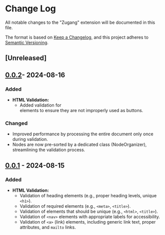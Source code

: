 # Change Log

All notable changes to the "Zugang" extension will be documented in this file.

The format is based on [Keep a Changelog](https://keepachangelog.com/en/1.1.0/),
and this project adheres to [Semantic Versioning](https://semver.org/spec/v2.0.0.html).

## [Unreleased]

## [0.0.2]- 2024-08-16

### Added

- **HTML Validation:**
  - Added validation for <div> elements to ensure they are not improperly used as buttons.

### Changed

- Improved performance by processing the entire document only once during validation.
- Nodes are now pre-sorted by a dedicated class (NodeOrganizer), streamlining the validation process.

## [0.0.1] - 2024-08-15

### Added

- **HTML Validation:**
  - Validation of heading elements (e.g., proper heading levels, unique `<h1>`).
  - Validation of required elements (e.g., `<meta>`, `<title>`).
  - Validation of elements that should be unique (e.g., `<html>`, `<title>`).
  - Validation of `<nav>` elements with appropriate labels for accessibility.
  - Validation of `<a>` (link) elements, including generic link text, proper attributes, and `mailto` links.

[0.0.1]: https://github.com/bpetermann/vscode-zugang/releases/tag/v0.0.1
[0.0.2]: https://github.com/bpetermann/vscode-zugang/releases/tag/v0.0.1
